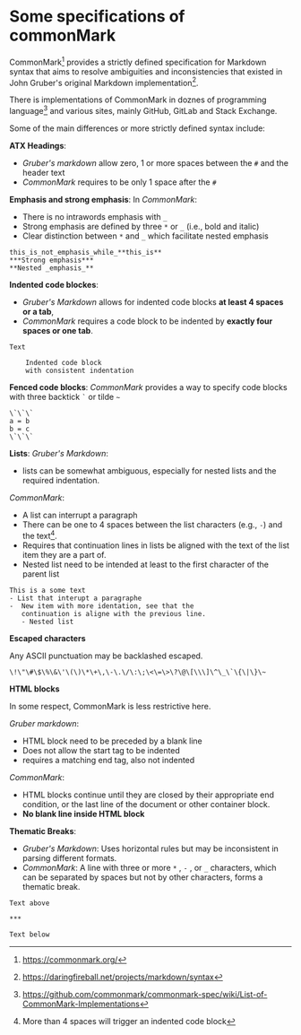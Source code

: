 # Some specifications of commonMark 

CommonMark[^ref1] provides a strictly defined specification for Markdown syntax
that aims to resolve ambiguities and inconsistencies that existed in John
Gruber's original Markdown implementation[^ref2]. 

There is implementations of CommonMark in doznes of programming
language[^ref3] and various sites, mainly GitHub, GitLab and Stack
Exchange.

Some of the main differences or more strictly defined syntax include:

**ATX Headings**:
- *Gruber's markdown* allow zero, 1 or more spaces between the `#`
  and the header text
- *CommonMark* requires to be only 1 space after the `#`

**Emphasis and strong emphasis**:
In *CommonMark*:
- There is no intrawords emphasis with `_`
- Strong emphasis are defined by three `*` or `_` (i.e., bold and
  italic)
- Clear distinction between `*` and `_` which facilitate nested emphasis

```
this_is_not_emphasis_while_**this_is**
***Strong emphasis***
**Nested _emphasis_**
```

**Indented code blockes**:
- *Gruber's Markdown* allows for indented code blocks **at least 4 spaces or a tab**,
- *CommonMark* requires a code block to be indented by **exactly four spaces
or one tab**.

```
Text

    Indented code block
    with consistent indentation
```

**Fenced code blocks**: 
*CommonMark* provides a way to specify code blocks with
three backtick `` ` `` or tilde `~`

```
\`\`\` 
a = b
b = c
\`\`\`

```

**Lists**:
*Gruber's Markdown*: 
- lists can be somewhat ambiguous, especially for nested
  lists and the required indentation.

*CommonMark*:
- A list can interrupt a paragraph
- There can be one to 4 spaces between the list characters (e.g.,
  `-`) and the text[^info1].
- Requires that continuation lines in lists be aligned with the
  text of the list item they are a part of.
- Nested list need to be intended at least to the first character of
  the parent list

```
This is a some text
- List that interupt a paragraphe
-  New item with more identation, see that the
   continuation is aligne with the previous line.
   - Nested list
```

**Escaped characters**

Any ASCII punctuation may be backlashed escaped.

```
\!\"\#\$\%\&\'\(\)\*\+\,\-\.\/\:\;\<\=\>\?\@\[\\\]\^\_\`\{\|\}\~
```

**HTML blocks**

In some respect, CommonMark is less restrictive here.

*Gruber markdown*:

- HTML block need to be preceded by a blank line
- Does not allow the start tag to be indented
- requires a matching end tag, also not indented

*CommonMark*:

- HTML blocks continue until they are closed by their appropriate end condition, 
  or the last line of the document or other container block.
- **No blank line inside HTML block**

**Thematic Breaks**:
- *Gruber's Markdown*: Uses horizontal rules but may be inconsistent in
    parsing different formats.
- *CommonMark*: A line with three or more  `*` ,  `-` , or  `_`  characters, which
    can be separated by spaces but not by other characters, forms a thematic
    break.

```
Text above

***

Text below
```
[^ref1]: <https://commonmark.org/>
[^ref2]: <https://daringfireball.net/projects/markdown/syntax>
[^ref3]:
    <https://github.com/commonmark/commonmark-spec/wiki/List-of-CommonMark-Implementations>
[^ref4]: <https://spec.commonmark.org/>
[^info1]: More than 4 spaces will trigger an indented code block


